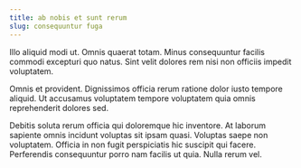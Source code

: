 ```yaml
---
title: ab nobis et sunt rerum
slug: consequuntur fuga
---
```


Illo aliquid modi ut. Omnis quaerat totam. Minus consequuntur facilis commodi excepturi quo natus. Sint velit dolores rem nisi non officiis impedit voluptatem.

Omnis et provident. Dignissimos officia rerum ratione dolor iusto tempore aliquid. Ut accusamus voluptatem tempore voluptatem quia omnis reprehenderit dolores sed.

Debitis soluta rerum officia qui doloremque hic inventore. At laborum sapiente omnis incidunt voluptas sit ipsam quasi. Voluptas saepe non voluptatem. Officia in non fugit perspiciatis hic suscipit qui facere. Perferendis consequuntur porro nam facilis ut quia. Nulla rerum vel.
